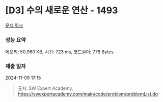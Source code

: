 # [D3] 수의 새로운 연산 - 1493 

[문제 링크](https://swexpertacademy.com/main/code/problem/problemDetail.do?contestProbId=AV2b-QGqADMBBASw) 

### 성능 요약

메모리: 50,960 KB, 시간: 723 ms, 코드길이: 778 Bytes

### 제출 일자

2024-11-09 17:15



> 출처: SW Expert Academy, https://swexpertacademy.com/main/code/problem/problemList.do